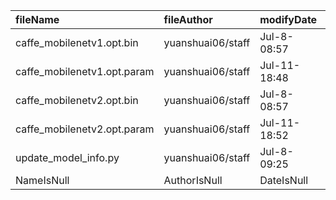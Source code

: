 | fileName | fileAuthor | modifyDate | MB | md5 |
|:--|:--|:--|:--|:--|
|caffe_mobilenetv1.opt.bin | yuanshuai06/staff | Jul-8-08:57 | 8.466064 | d22724f619315c6f908e5973e41519ec |
|caffe_mobilenetv1.opt.param | yuanshuai06/staff | Jul-11-18:48 | 0.004463 | 745e746185035af55954ea0095fd6040 |
|caffe_mobilenetv2.opt.bin | yuanshuai06/staff | Jul-8-08:57 | 7.014136 | 4aa628cc98ee74559ec63f7f4a358ba0 |
|caffe_mobilenetv2.opt.param | yuanshuai06/staff | Jul-11-18:52 | 0.012648 | 30c642e32a0326eb525d67e2c79a6793 |
|update_model_info.py | yuanshuai06/staff | Jul-8-09:25 | 0.002044 | 61d0991819f4c8d30958a8da748ea81a |
|NameIsNull | AuthorIsNull | DateIsNull | SizeIsNull |  |
